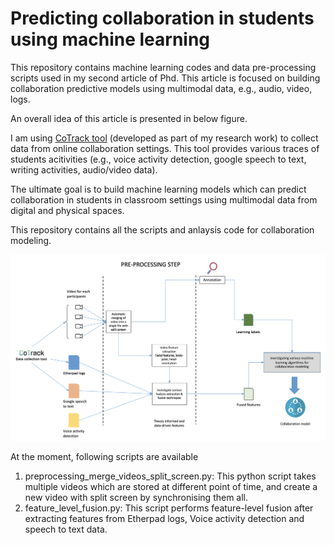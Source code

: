 # Predicting collaboration in students using machine learning

This repository contains machine learning codes and data pre-processing scripts used in my second article of Phd. This article is focused on building collaboration predictive models using multimodal data, e.g., audio, video, logs.

An overall idea of this article is presented in below figure.

I am using [CoTrack tool](https://www.cotrack.website/) (developed as part of my research work) to collect data from online collaboration settings. This tool provides various traces of students acitivities (e.g., voice activity detection, google speech to text, writing activities, audio/video data). 

The ultimate goal is to build machine learning models which can predict collaboration in students in classroom settings using multimodal data from digital and physical spaces.

This repository contains all the scripts and anlaysis code for collaboration modeling.

![Screenshot 2021-07-06 at 14.01.55](overall-1.png)

At the moment, following scripts are available

1. preprocessing_merge_videos_split_screen.py: This python script takes multiple videos which are stored at different point of time, and create a new video with split screen by synchronising them all.
2. feature_level_fusion.py: This script performs feature-level fusion after extracting features from Etherpad logs, Voice activity detection and speech to text data.
